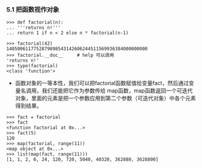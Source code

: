 ### 5.1 把函数视作对象```>>> def factorial(n): ... '''returns n!'''... return 1 if n < 2 else n * factorial(n-1)>>> factorial(42)1405006117752879898543142606244511569936384000000000>>> factorial.__doc__     # help 可以调用'returns n!'>>> type(factorial) <class 'function'>```* 函数对象的一等本性，我们可以把factorial函数赋值给变量fact，然后通过变量名调用，我们还能把它作为参数传给map函数，map函数返回一个可迭代对象，里面的元素是把一个参数应用到第二个参数（可迭代对象）中各个元素得到结果。```>>> fact = factorial>>> fact<function factorial at 0x...>>>> fact(5)120>>> map(factorial, range(11))<map object at 0x...>>>> list(map(fact, range(11)))[1, 1, 2, 6, 24, 120, 720, 5040, 40320, 362880, 3628800]```